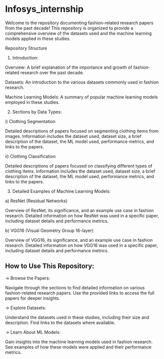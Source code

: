 # Infosys_internship
Welcome to the repository documenting fashion-related research papers from the past decade! This repository is organized to provide a comprehensive overview of the datasets used and the machine learning models applied in these studies. 

Repository Structure
1. Introduction:
   
Overview: A brief explanation of the importance and growth of fashion-related research over the past decade.

  Datasets: An introduction to the various datasets commonly used in fashion research.

  Machine Learning Models: A summary of popular machine learning models employed in these studies.

  2. Sections by Data Types:
     
i) Clothing Segmentation

Detailed descriptions of papers focused on segmenting clothing items from images.
Information includes the dataset used, dataset size, a brief description of the dataset, the ML model used, performance metrics, and links to the papers.

ii) Clothing Classification

Detailed descriptions of papers focused on classifying different types of clothing items.
Information includes the dataset used, dataset size, a brief description of the dataset, the ML model used, performance metrics, and links to the papers.

3. Detailed Examples of Machine Learning Models:
   
a) ResNet (Residual Networks)

Overview of ResNet, its significance, and an example use case in fashion research.
Detailed information on how ResNet was used in a specific paper, including dataset details and performance metrics.

b) VGG16 (Visual Geometry Group 16-layer)

Overview of VGG16, its significance, and an example use case in fashion research.
Detailed information on how VGG16  was used in a specific paper, including dataset details and performance metrics.


## How to Use This Repository:

-> Browse the Papers:

Navigate through the sections to find detailed information on various fashion-related research papers.
Use the provided links to access the full papers for deeper insights.

-> Explore Datasets:

Understand the datasets used in these studies, including their size and description.
Find links to the datasets where available.

-> Learn About ML Models:

Gain insights into the machine learning models used in fashion research.
See examples of how these models were applied and their performance metrics.
